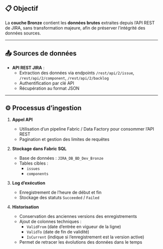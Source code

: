 ## 📋 Objectif
La **couche Bronze** contient les **données brutes** extraites depuis l’API REST de JIRA, sans transformation majeure, afin de préserver l’intégrité des données sources.

---

## 📤 Sources de données
- **API REST JIRA** :
  - Extraction des données via endpoints `/rest/api/2/issue`, `/rest/api/2/component`, `/rest/api/2/backlog`
  - Authentification par clé API
  - Récupération au format JSON

---
## ⚙️ Processus d’ingestion
1. **Appel API**  
   - Utilisation d’un pipeline Fabric / Data Factory pour consommer l’API REST  
   - Pagination et gestion des limites de requêtes

2. **Stockage dans Fabric SQL**  
   - Base de données : `JIRA_DB_BD_Dev_Bronze`  
   - Tables cibles :   
     - `issues`  
     - `components`

3. **Log d’exécution**  
   - Enregistrement de l’heure de début et fin  
   - Stockage des statuts `Succeeded` / `Failed`

4. **Historisation**  
   - Conservation des anciennes versions des enregistrements  
   - Ajout de colonnes techniques :  
     - `ValidFrom` (date d’entrée en vigueur de la ligne)  
     - `ValidTo` (date de fin de validité)  
     - `IsCurrent` (indique si l’enregistrement est la version active)  
   - Permet de retracer les évolutions des données dans le temps
